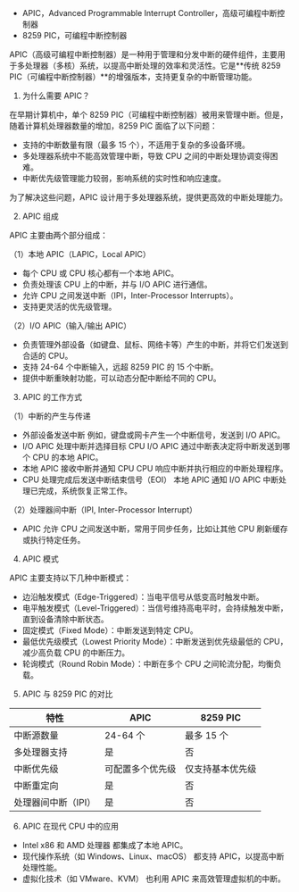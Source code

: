 - APIC，Advanced Programmable Interrupt Controller，高级可编程中断控制器
- 8259 PIC，可编程中断控制器

APIC（高级可编程中断控制器）是一种用于管理和分发中断的硬件组件，主要用于多处理器（多核）系统，以提高中断处理的效率和灵活性。它是**传统 8259 PIC（可编程中断控制器）**的增强版本，支持更复杂的中断管理功能。

1. 为什么需要 APIC？

在早期计算机中，单个 8259 PIC（可编程中断控制器）被用来管理中断。但是，随着计算机处理器数量的增加，8259 PIC 面临了以下问题：

- 支持的中断数量有限（最多 15 个），不适用于复杂的多设备环境。
- 多处理器系统中不能高效管理中断，导致 CPU 之间的中断处理协调变得困难。
- 中断优先级管理能力较弱，影响系统的实时性和响应速度。

为了解决这些问题，APIC 设计用于多处理器系统，提供更高效的中断处理能力。

2. APIC 组成

APIC 主要由两个部分组成：

（1）本地 APIC（LAPIC，Local APIC）
- 每个 CPU 或 CPU 核心都有一个本地 APIC。
- 负责处理该 CPU 上的中断，并与 I/O APIC 进行通信。
- 允许 CPU 之间发送中断（IPI，Inter-Processor Interrupts）。
- 支持更灵活的优先级管理。

（2）I/O APIC（输入/输出 APIC）
- 负责管理外部设备（如键盘、鼠标、网络卡等）产生的中断，并将它们发送到合适的 CPU。
- 支持 24-64 个中断输入，远超 8259 PIC 的 15 个中断。
- 提供中断重映射功能，可以动态分配中断给不同的 CPU。

3. APIC 的工作方式

（1）中断的产生与传递
- 外部设备发送中断
例如，键盘或网卡产生一个中断信号，发送到 I/O APIC。
- I/O APIC 处理中断并选择目标 CPU
I/O APIC 通过中断表决定将中断发送到哪个 CPU 的本地 APIC。
- 本地 APIC 接收中断并通知 CPU
CPU 响应中断并执行相应的中断处理程序。
- CPU 处理完成后发送中断结束信号（EOI）
本地 APIC 通知 I/O APIC 中断处理已完成，系统恢复正常工作。

（2）处理器间中断（IPI, Inter-Processor Interrupt）
- APIC 允许 CPU 之间发送中断，常用于同步任务，比如让其他 CPU 刷新缓存或执行特定任务。


4. APIC 模式

APIC 主要支持以下几种中断模式：
- 边沿触发模式（Edge-Triggered）：当电平信号从低变高时触发中断。
- 电平触发模式（Level-Triggered）：当信号维持高电平时，会持续触发中断，直到设备清除中断状态。
- 固定模式（Fixed Mode）：中断发送到特定 CPU。
- 最低优先级模式（Lowest Priority Mode）：中断发送到优先级最低的 CPU，减少高负载 CPU 的中断压力。
- 轮询模式（Round Robin Mode）：中断在多个 CPU 之间轮流分配，均衡负载。


5. APIC 与 8259 PIC 的对比

| 特性 | 	APIC| 	8259 PIC | 
|--|--|--|
| 中断源数量	| 24-64 个	| 最多 15 个| 
| 多处理器支持| 	是	| 否| 
| 中断优先级	| 可配置多个优先级	| 仅支持基本优先级| 
| 中断重定向	| 是	| 否| 
| 处理器间中断（IPI）| 	是	| 否| 

6. APIC 在现代 CPU 中的应用

- Intel x86 和 AMD 处理器 都集成了本地 APIC。
- 现代操作系统（如 Windows、Linux、macOS） 都支持 APIC，以提高中断处理性能。
- 虚拟化技术（如 VMware、KVM） 也利用 APIC 来高效管理虚拟机的中断。

